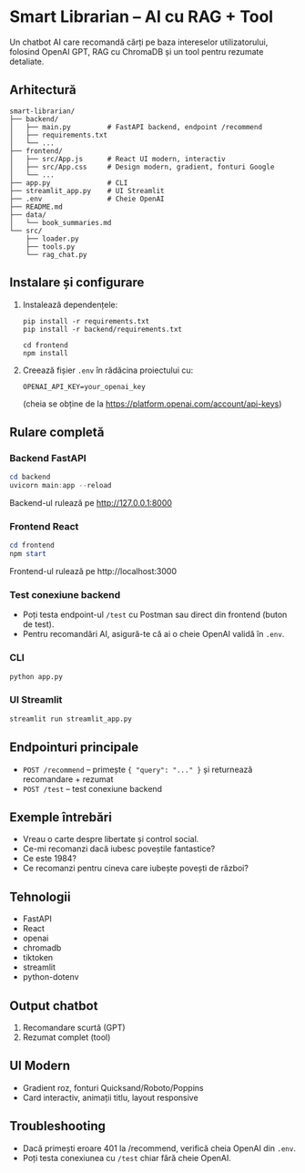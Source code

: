 # Smart Librarian – AI cu RAG + Tool

Un chatbot AI care recomandă cărți pe baza intereselor utilizatorului, folosind OpenAI GPT, RAG cu ChromaDB și un tool pentru rezumate detaliate.

## Arhitectură
```
smart-librarian/
├── backend/
│   ├── main.py         # FastAPI backend, endpoint /recommend
│   ├── requirements.txt
│   └── ...
├── frontend/
│   ├── src/App.js      # React UI modern, interactiv
│   ├── src/App.css     # Design modern, gradient, fonturi Google
│   └── ...
├── app.py              # CLI
├── streamlit_app.py    # UI Streamlit
├── .env                # Cheie OpenAI
├── README.md
├── data/
│   └── book_summaries.md
└── src/
    ├── loader.py
    ├── tools.py
    └── rag_chat.py
```

## Instalare și configurare

1. Instalează dependențele:
   ```
   pip install -r requirements.txt
   pip install -r backend/requirements.txt
   
   cd frontend
   npm install
   ```
2. Creează fișier `.env` în rădăcina proiectului cu:
   ```
   OPENAI_API_KEY=your_openai_key
   ```
   (cheia se obține de la https://platform.openai.com/account/api-keys)

## Rulare completă

### Backend FastAPI
```powershell
cd backend
uvicorn main:app --reload
```
Backend-ul rulează pe http://127.0.0.1:8000

### Frontend React
```powershell
cd frontend
npm start
```
Frontend-ul rulează pe http://localhost:3000

### Test conexiune backend
- Poți testa endpoint-ul `/test` cu Postman sau direct din frontend (buton de test).
- Pentru recomandări AI, asigură-te că ai o cheie OpenAI validă în `.env`.

### CLI
```bash
python app.py
```

### UI Streamlit
```bash
streamlit run streamlit_app.py
```

## Endpointuri principale
- `POST /recommend` – primește `{ "query": "..." }` și returnează recomandare + rezumat
- `POST /test` – test conexiune backend

## Exemple întrebări
- Vreau o carte despre libertate și control social.
- Ce-mi recomanzi dacă iubesc poveștile fantastice?
- Ce este 1984?
- Ce recomanzi pentru cineva care iubește povești de război?

## Tehnologii
- FastAPI
- React
- openai
- chromadb
- tiktoken
- streamlit
- python-dotenv

## Output chatbot
1. Recomandare scurtă (GPT)
2. Rezumat complet (tool)

## UI Modern
- Gradient roz, fonturi Quicksand/Roboto/Poppins
- Card interactiv, animații titlu, layout responsive

## Troubleshooting
- Dacă primești eroare 401 la /recommend, verifică cheia OpenAI din `.env`.
- Poți testa conexiunea cu `/test` chiar fără cheie OpenAI.
